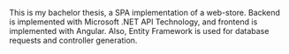 This is my bachelor thesis, a SPA implementation of a web-store. Backend is implemented with Microsoft .NET API Technology, and frontend is implemented with Angular. Also, Entity Framework is used for database requests and controller generation.
